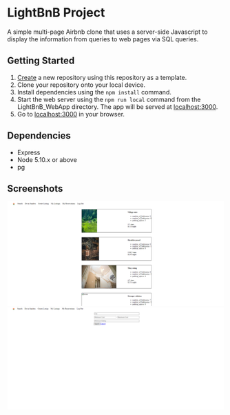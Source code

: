 # LightBnB Project

A simple multi-page Airbnb clone that uses a server-side Javascript to display the information from queries to web pages via SQL queries.

## Getting Started

1. [Create](https://docs.github.com/en/repositories/creating-and-managing-repositories/creating-a-repository-from-a-template) a new repository using this repository as a template.
2. Clone your repository onto your local device.
3. Install dependencies using the `npm install` command.
3. Start the web server using the `npm run local` command from the LightBnB_WebApp directory. The app will be served at <localhost:3000>.
4. Go to <localhost:3000> in your browser.

## Dependencies

- Express
- Node 5.10.x or above
- pg

## Screenshots

!["Screenshot of the home page."](https://github.com/NofarZiv/LightBnB/blob/main/docs/main-page.png?raw=true)
!["Screenshot of the search page."](https://github.com/NofarZiv/LightBnB/blob/main/docs/search-page.png?raw=true)
